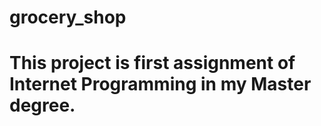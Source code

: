 # grocery_shop

<h1>This project is first assignment of Internet Programming in my Master degree.</h1>
